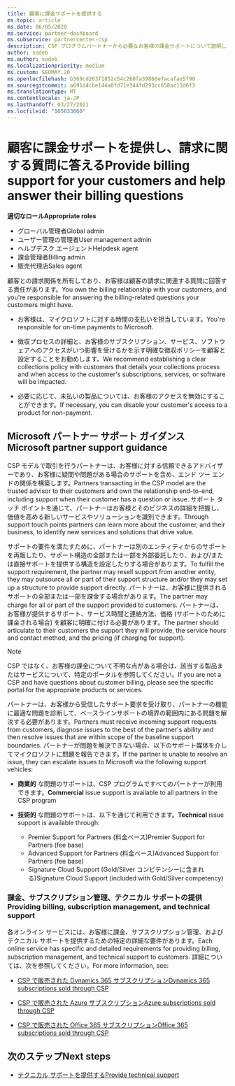```yaml
---
title: 顧客に課金サポートを提供する
ms.topic: article
ms.date: 06/05/2020
ms.service: partner-dashboard
ms.subservice: partnercenter-csp
description: CSP プログラムパートナーから必要なお客様の課金サポートについて説明します。 このサポートには、顧客の請求関係の所有と、請求に関する質問への回答が含まれます。
author: sodeb
ms.author: sodeb
ms.localizationpriority: medium
ms.custom: SEOMAY.20
ms.openlocfilehash: b369cd263f1852c54c260fa39860e7acafae5f90
ms.sourcegitcommit: a691d4cbe144a8fd71e344fd293cc658ac11d6f3
ms.translationtype: MT
ms.contentlocale: ja-JP
ms.lasthandoff: 03/27/2021
ms.locfileid: "105633660"
---
```

# <a name="provide-billing-support-for-your-customers-and-help-answer-their-billing-questions"></a><span data-ttu-id="eb00a-104">顧客に課金サポートを提供し、請求に関する質問に答える</span><span class="sxs-lookup"><span data-stu-id="eb00a-104">Provide billing support for your customers and help answer their billing questions</span></span>


<span data-ttu-id="eb00a-105">**適切なロール**</span><span class="sxs-lookup"><span data-stu-id="eb00a-105">**Appropriate roles**</span></span>

- <span data-ttu-id="eb00a-106">グローバル管理者</span><span class="sxs-lookup"><span data-stu-id="eb00a-106">Global admin</span></span>
- <span data-ttu-id="eb00a-107">ユーザー管理の管理者</span><span class="sxs-lookup"><span data-stu-id="eb00a-107">User management admin</span></span>
- <span data-ttu-id="eb00a-108">ヘルプデスク エージェント</span><span class="sxs-lookup"><span data-stu-id="eb00a-108">Helpdesk agent</span></span>
- <span data-ttu-id="eb00a-109">課金管理者</span><span class="sxs-lookup"><span data-stu-id="eb00a-109">Billing admin</span></span>
- <span data-ttu-id="eb00a-110">販売代理店</span><span class="sxs-lookup"><span data-stu-id="eb00a-110">Sales agent</span></span>

<span data-ttu-id="eb00a-111">顧客との請求関係を所有しており、お客様は顧客の請求に関連する質問に回答する責任があります。</span><span class="sxs-lookup"><span data-stu-id="eb00a-111">You own the billing relationship with your customers, and you're responsible for answering the billing-related questions your customers might have.</span></span>

- <span data-ttu-id="eb00a-112">お客様は、マイクロソフトに対する時間の支払いを担当しています。</span><span class="sxs-lookup"><span data-stu-id="eb00a-112">You're responsible for on-time payments to Microsoft.</span></span>

- <span data-ttu-id="eb00a-113">徴収プロセスの詳細と、お客様のサブスクリプション、サービス、ソフトウェアへのアクセスがいつ影響を受けるかを示す明確な徴収ポリシーを顧客と設定することをお勧めします。</span><span class="sxs-lookup"><span data-stu-id="eb00a-113">We recommend establishing a clear collections policy with customers that details your collections process and when access to the customer's subscriptions, services, or software will be impacted.</span></span>

- <span data-ttu-id="eb00a-114">必要に応じて、未払いの製品については、お客様のアクセスを無効にすることができます。</span><span class="sxs-lookup"><span data-stu-id="eb00a-114">If necessary, you can disable your customer's access to a product for non-payment.</span></span>

## <a name="microsoft-partner-support-guidance"></a><span data-ttu-id="eb00a-115">Microsoft パートナー サポート ガイダンス</span><span class="sxs-lookup"><span data-stu-id="eb00a-115">Microsoft partner support guidance</span></span>

<span data-ttu-id="eb00a-116">CSP モデルで取引を行うパートナーは、お客様に対する信頼できるアドバイザーであり、お客様に疑問や問題がある場合のサポートを含め、エンド ツー エンドの関係を構築します。</span><span class="sxs-lookup"><span data-stu-id="eb00a-116">Partners transacting in the CSP model are the trusted advisor to their customers and own the relationship end-to-end, including support when their customer has a question or issue.</span></span> <span data-ttu-id="eb00a-117">サポート タッチ ポイントを通じて、パートナーはお客様とそのビジネスの詳細を把握し、価値を高める新しいサービスやソリューションを識別できます。</span><span class="sxs-lookup"><span data-stu-id="eb00a-117">Through support touch points partners can learn more about the customer, and their business, to identify new services and solutions that drive value.</span></span>

<span data-ttu-id="eb00a-118">サポートの要件を満たすために、パートナーは別のエンティティからのサポートを再販したり、サポート構造の全部または一部を外部委託したり、および/または直接サポートを提供する構造を設定したりする場合があります。</span><span class="sxs-lookup"><span data-stu-id="eb00a-118">To fulfill the support requirement, the partner may resell support from another entity, they may outsource all or part of their support structure and/or they may set up a structure to provide support directly.</span></span>  <span data-ttu-id="eb00a-119">パートナーは、お客様に提供されるサポートの全部または一部を課金する場合があります。</span><span class="sxs-lookup"><span data-stu-id="eb00a-119">The partner may charge for all or part of the support provided to customers.</span></span> <span data-ttu-id="eb00a-120">パートナーは、お客様が提供するサポート、サービス時間と連絡方法、価格 (サポートのために課金される場合) を顧客に明確に付ける必要があります。</span><span class="sxs-lookup"><span data-stu-id="eb00a-120">The partner should articulate to their customers the support they will provide, the service hours and contact method, and the pricing (if charging for support).</span></span> 

>[!Note]
><span data-ttu-id="eb00a-121">CSP ではなく、お客様の課金について不明な点がある場合は、該当する製品またはサービスについて、特定のポータルを参照してください。</span><span class="sxs-lookup"><span data-stu-id="eb00a-121">If you are not a CSP and have questions about customer billing, please see the specific portal for the appropriate products or services.</span></span>

<span data-ttu-id="eb00a-122">パートナーは、お客様から受信したサポート要求を受け取り、パートナーの機能に最適な問題を診断して、ベースラインサポートの境界の範囲内にある問題を解決する必要があります。</span><span class="sxs-lookup"><span data-stu-id="eb00a-122">Partners must receive incoming support requests from customers, diagnose issues to the best of the partner's ability and then resolve issues that are within scope of the baseline support boundaries.</span></span> <span data-ttu-id="eb00a-123">パートナーが問題を解決できない場合、以下のサポート媒体を介してマイクロソフトに問題を報告できます。</span><span class="sxs-lookup"><span data-stu-id="eb00a-123">If the partner is unable to resolve an issue, they can escalate issues to Microsoft via the following support vehicles:</span></span>

- <span data-ttu-id="eb00a-124">**商業的** な問題のサポートは、CSP プログラムですべてのパートナーが利用できます。</span><span class="sxs-lookup"><span data-stu-id="eb00a-124">**Commercial** issue support is available to all partners in the CSP program</span></span>

- <span data-ttu-id="eb00a-125">**技術的** な問題のサポートは、以下を通じて利用できます。</span><span class="sxs-lookup"><span data-stu-id="eb00a-125">**Technical** issue support is available through:</span></span>

  - <span data-ttu-id="eb00a-126">Premier Support for Partners (料金ベース)</span><span class="sxs-lookup"><span data-stu-id="eb00a-126">Premier Support for Partners (fee base)</span></span>
  - <span data-ttu-id="eb00a-127">Advanced Support for Partners (料金ベース)</span><span class="sxs-lookup"><span data-stu-id="eb00a-127">Advanced Support for Partners (fee base)</span></span>
  - <span data-ttu-id="eb00a-128">Signature Cloud Support (Gold/Silver コンピテンシーに含まれる)</span><span class="sxs-lookup"><span data-stu-id="eb00a-128">Signature Cloud Support (included with Gold/Silver competency)</span></span>

### <a name="providing-billing-subscription-management-and-technical-support"></a><span data-ttu-id="eb00a-129">課金、サブスクリプション管理、テクニカル サポートの提供</span><span class="sxs-lookup"><span data-stu-id="eb00a-129">Providing billing, subscription management, and technical support</span></span> 

<span data-ttu-id="eb00a-130">各オンライン サービスには、お客様に課金、サブスクリプション管理、およびテクニカル サポートを提供するための特定の詳細な要件があります。</span><span class="sxs-lookup"><span data-stu-id="eb00a-130">Each online service has specific and detailed requirements for providing billing, subscription management, and technical support to customers.</span></span> <span data-ttu-id="eb00a-131">詳細については、次を参照してください。</span><span class="sxs-lookup"><span data-stu-id="eb00a-131">For more information, see:</span></span>

- [<span data-ttu-id="eb00a-132">CSP で販売された Dynamics 365 サブスクリプション</span><span class="sxs-lookup"><span data-stu-id="eb00a-132">Dynamics 365 subscriptions sold through CSP</span></span>](https://www.microsoftpartnercommunity.com/t5/CSP/Microsoft-Partner-Support-Guidance/m-p/5262#M30)

- [<span data-ttu-id="eb00a-133">CSP で販売された Azure サブスクリプション</span><span class="sxs-lookup"><span data-stu-id="eb00a-133">Azure subscriptions sold through CSP</span></span>](https://www.microsoftpartnercommunity.com/t5/CSP/Microsoft-Partner-Support-Guidance/m-p/5263#M31)

- [<span data-ttu-id="eb00a-134">CSP で販売された Office 365 サブスクリプション</span><span class="sxs-lookup"><span data-stu-id="eb00a-134">Office 365 subscriptions sold through CSP</span></span>](https://www.microsoftpartnercommunity.com/t5/CSP/Microsoft-Partner-Support-Guidance/m-p/5264#M32)
 
## <a name="next-steps"></a><span data-ttu-id="eb00a-135">次のステップ</span><span class="sxs-lookup"><span data-stu-id="eb00a-135">Next steps</span></span>

- [<span data-ttu-id="eb00a-136">テクニカル サポートを提供する</span><span class="sxs-lookup"><span data-stu-id="eb00a-136">Provide technical support</span></span>](provide-technical-support.md)